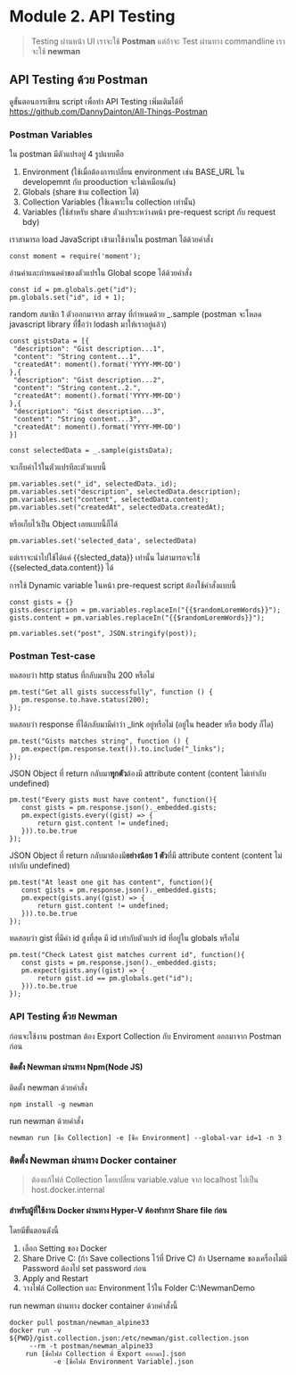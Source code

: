 # Module 2. API Testing

> Testing ผ่านหน้า UI เราจะใช้ **Postman** แต่ถ้าจะ Test ผ่านทาง commandline เราจะใช้ **newman**

## API Testing ด้วย Postman
ดูขั้นตอนการเขียน script เพื่อทำ API Testing เพิ่มเติมได้ที่ https://github.com/DannyDainton/All-Things-Postman

### Postman Variables
ใน postman มีตัวแปรอยู่ 4 รูปแบบคือ
1. Environment (ใช้เมื่อต้องการเปลี่ยน environment เช่น BASE_URL ใน developemnt กับ prooduction จะไม่เหมือนกัน)
2. Globals (share ข้าม collection ได้)
3. Collection Variables (ใช้เฉพาะใน collection เท่านั้น)
4. Variables (ใช้สำหรับ share ตัวแปรระหว่างหน้า pre-request script กับ request bdy)

เราสามารถ load JavaScript เข้ามาใช้งานใน postman ได้ด้วยคำสั่ง
```
const moment = require('moment');
```

อ่านค่าและกำหนดค่าของตัวแปรใน Global scope ได้ด้วยคำสั่ง
```
const id = pm.globals.get("id");
pm.globals.set("id", id + 1);
```

random สมาชิก 1 ตัวออกมาจาก array ที่กำหนดด้วย _.sample (postman จะโหลด javascript library ที่ชื่ีอว่า lodash มาให้เราอยู่แล้ว)
```
const gistsData = [{
 "description": "Gist description...1",
 "content": "String content...1",
 "createdAt": moment().format('YYYY-MM-DD')
},{
 "description": "Gist description...2",
 "content": "String content..2.",
 "createdAt": moment().format('YYYY-MM-DD')
},{
 "description": "Gist description...3",
 "content": "String content...3",
 "createdAt": moment().format('YYYY-MM-DD')
}]
 
const selectedData = _.sample(gistsData);
```

จะเก็บค่าไว้ในตัวแปรทีละตัวแบบนี้
```
pm.variables.set("_id", selectedData._id);
pm.variables.set("description", selectedData.description);
pm.variables.set("content", selectedData.content);
pm.variables.set("createdAt", selectedData.createdAt);
```
หรือเก็บไว้เป็น Object เลยแบบนี้ก็ได้
```
pm.variables.set('selected_data', selectedData)
```
แต่เราจะนำไปใช้ได้แค่ {{slected_data}} เท่านั้น ไม่สามารถจะใช้ {{selected_data.content}} ได้

การใช้ Dynamic variable ในหน้า pre-request script ต้องใช้คำสั่งแบบนี้
```
const gists = {}
gists.description = pm.variables.replaceIn("{{$randomLoremWords}}");
gists.content = pm.variables.replaceIn("{{$randomLoremWords}}");

pm.variables.set("post", JSON.stringify(post));
```


### Postman Test-case
ทดสอบว่า http status ที่กลับมาเป็น 200 หรือไม่
```
pm.test("Get all gists successfully", function () {
   pm.response.to.have.status(200);
});
```
 
ทดสอบว่า response ที่ได้กลับมามีคำว่า _link อยู่หรือไม่ (อยู่ใน header หรือ body ก็ได)
```
pm.test("Gists matches string", function () {
   pm.expect(pm.response.text()).to.include("_links");
});
```
 
JSON Object ที่ return กลับมา**ทุุกตัว**ต้องมี attribute content (content ไม่เท่ากับ undefined)
```
pm.test("Every gists must have content", function(){
   const gists = pm.response.json()._embedded.gists;
   pm.expect(gists.every((gist) => {
       return gist.content != undefined;
   })).to.be.true
});
```

JSON Object ที่ return กลับมาต้องมี**อย่างน้อย 1 ตัว**ที่มี attribute content (content ไม่เท่ากับ undefined)
```
pm.test("At least one git has content", function(){
   const gists = pm.response.json()._embedded.gists;
   pm.expect(gists.any((gist) => {
       return gist.content != undefined;
   })).to.be.true
});
```

ทดสอบว่า gist ที่มีค่า id สูงที่สุด มี id เท่ากับตัวแปร id ที่อยู่ใน globals หรือไม่
```
pm.test("Check Latest gist matches current id", function(){
   const gists = pm.response.json()._embedded.gists;
   pm.expect(gists.any((gist) => {
       return gist.id == pm.globals.get("id");
   })).to.be.true
});
```
### API Testing ด้วย Newman
ก่อนจะใช้งาน postman ต้อง Export Collection กับ Enviroment ออกมาจาก Postman ก่อน

#### ติดตั้ง Newman ผ่านทาง Npm(Node JS)
ติดตั้ง newman ด้วยคำสั่ง
```
npm install -g newman 
```

run newman ด้วยคำสั่ง
```
newman run [ชื่อ Collection] -e [ชื่อ Environment] --global-var id=1 -n 3
```

### ติดตั้ง Newman ผ่านทาง Docker container
> ต้องแก้ไฟล์ Collection โดยเปลี่ยน variable.value จาก localhost ไปเป็น host.docker.internal

#### สำหรับผู้ที่ใช้งาน Docker ผ่านทาง Hyper-V ต้องทำการ Share file ก่อน
โดยมีขั้นตอนดังนี้
1. เลือก Setting ของ Docker
2. Share Drive C: (ถ้า Save collections ไว้ที่ Drive C)
   ถ้า Username ของเครื่องไม่มี Password ต้องไป set password ก่อน
3. Apply and Restart
4. วางไฟล์ Collection และ Environment ไว้ใน Folder C:\NewmanDemo

run newman ผ่านทาง docker container ด้วยคำสั่งนี้
```
docker pull postman/newman_alpine33
docker run -v ${PWD}/gist.collection.json:/etc/newman/gist.collection.json
	 --rm -t postman/newman_alpine33 
	run [ชื่อไฟล์ Collection ที่ Export ออกมา].json 
		   -e [ชื่อไฟล์ Environment Variable].json
```

